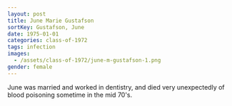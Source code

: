 ```yaml
---
layout: post
title: June Marie Gustafson
sortKey: Gustafson, June
date: 1975-01-01
categories: class-of-1972
tags: infection
images:
  - /assets/class-of-1972/june-m-gustafson-1.png
gender: female
---
```

June was married and worked in dentistry, and died very unexpectedly of blood poisoning sometime in the mid 70's.
